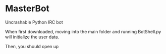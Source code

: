 MasterBot
=========

Uncrashable Python IRC bot


When first downloaded, moving into the main folder and running BotShell.py will initialize the user data.


Then, you should open up 
